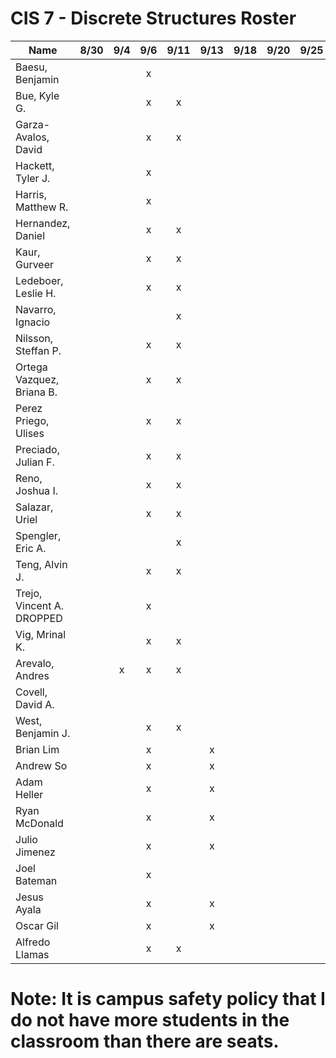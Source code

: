 # CIS 7 - Discrete Structures Roster

| Name                      | 8/30 | 9/4  | 9/6  | 9/11 | 9/13 | 9/18 | 9/20 | 9/25 | 9/27 | 10/2 | 10/4 | 10/9 | 10/11 | 10/16 | 10/18 | 10/23 | 10/25 | 10/30 | 11/1 | 11/6 | 11/8 | 11/13 | 11/15 | 11/20 | 11/22 | 11/27 | 11/29
| --------------------------|:----:|:----:|:----:|:----:|:----:|:----:|:----:|:----:|:----:|:----:|:----:|:----:|:-----:|:-----:|:-----:|:-----:|:-----:|:-----:|:----:|:----:|:----:|:-----:|:-----:|:-----:|:-----:|:-----:|:-----:|
| Baesu, Benjamin           |      |      |   x  |      |      |      |      |      |      |      |      |      |       |       |       |       |       |       |      |      |      |       |       |       |       |       |       |
| Bue, Kyle G.              |      |      |   x  |  x   |      |      |      |      |      |      |      |      |       |       |       |       |       |       |      |      |      |       |       |       |       |       |       |
| Garza-Avalos, David       |      |      |   x  |  x   |      |      |      |      |      |      |      |      |       |       |       |       |       |       |      |      |      |       |       |       |       |       |       |
| Hackett, Tyler J.         |      |      |   x  |      |      |      |      |      |      |      |      |      |       |       |       |       |       |       |      |      |      |       |       |       |       |       |       |
| Harris, Matthew R.        |      |      |   x  |      |      |      |      |      |      |      |      |      |       |       |       |       |       |       |      |      |      |       |       |       |       |       |       |
| Hernandez, Daniel         |      |      |   x  |  x   |      |      |      |      |      |      |      |      |       |       |       |       |       |       |      |      |      |       |       |       |       |       |       |
| Kaur, Gurveer             |      |      |   x  |  x   |      |      |      |      |      |      |      |      |       |       |       |       |       |       |      |      |      |       |       |       |       |       |       |
| Ledeboer, Leslie H.       |      |      |   x  |  x   |      |      |      |      |      |      |      |      |       |       |       |       |       |       |      |      |      |       |       |       |       |       |       |
| Navarro, Ignacio          |      |      |      |  x   |      |      |      |      |      |      |      |      |       |       |       |       |       |       |      |      |      |       |       |       |       |       |       |
| Nilsson, Steffan P.       |      |      |   x  |  x   |      |      |      |      |      |      |      |      |       |       |       |       |       |       |      |      |      |       |       |       |       |       |       |
| Ortega Vazquez, Briana B. |      |      |   x  |  x   |      |      |      |      |      |      |      |      |       |       |       |       |       |       |      |      |      |       |       |       |       |       |       |
| Perez Priego, Ulises      |      |      |   x  |  x   |      |      |      |      |      |      |      |      |       |       |       |       |       |       |      |      |      |       |       |       |       |       |       |
| Preciado, Julian F.       |      |      |   x  |  x   |      |      |      |      |      |      |      |      |       |       |       |       |       |       |      |      |      |       |       |       |       |       |       |
| Reno, Joshua I.           |      |      |   x  |  x   |      |      |      |      |      |      |      |      |       |       |       |       |       |       |      |      |      |       |       |       |       |       |       |
| Salazar, Uriel            |      |      |   x  |  x   |      |      |      |      |      |      |      |      |       |       |       |       |       |       |      |      |      |       |       |       |       |       |       |
| Spengler, Eric A.         |      |      |      |  x   |      |      |      |      |      |      |      |      |       |       |       |       |       |       |      |      |      |       |       |       |       |       |       |
| Teng, Alvin J.            |      |      |   x  |  x   |      |      |      |      |      |      |      |      |       |       |       |       |       |       |      |      |      |       |       |       |       |       |       |
| Trejo, Vincent A. DROPPED |      |      |   x  |      |      |      |      |      |      |      |      |      |       |       |       |       |       |       |      |      |      |       |       |       |       |       |       |
| Vig, Mrinal K.            |      |      |   x  |  x   |      |      |      |      |      |      |      |      |       |       |       |       |       |       |      |      |      |       |       |       |       |       |       |
| Arevalo, Andres           |      |  x   |   x  |  x   |      |      |      |      |      |      |      |      |       |       |       |       |       |       |      |      |      |       |       |       |       |       |       |
| Covell, David A.          |      |      |      |      |      |      |      |      |      |      |      |      |       |       |       |       |       |       |      |      |      |       |       |       |       |       |       |
| West, Benjamin J.         |      |      |   x  |  x   |      |      |      |      |      |      |      |      |       |       |       |       |       |       |      |      |      |       |       |       |       |       |       |
| Brian Lim					|      |      |   x  |      |   x  |      |      |      |      |      |      |      |       |       |       |       |       |       |      |      |      |       |       |       |       |       |       |
| Andrew So					|      |      |   x  |      |   x  |      |      |      |      |      |      |      |       |       |       |       |       |       |      |      |      |       |       |       |       |       |       |
| Adam Heller				|      |      |   x  |      |   x  |      |      |      |      |      |      |      |       |       |       |       |       |       |      |      |      |       |       |       |       |       |       |
| Ryan McDonald				|      |      |   x  |      |  x   |      |      |      |      |      |      |      |       |       |       |       |       |       |      |      |      |       |       |       |       |       |       |
| Julio Jimenez				|      |      |   x  |      |  x   |      |      |      |      |      |      |      |       |       |       |       |       |       |      |      |      |       |       |       |       |       |       |
| Joel Bateman				|      |      |   x  |      |      |      |      |      |      |      |      |      |       |       |       |       |       |       |      |      |      |       |       |       |       |       |       |
| Jesus Ayala 				|      |      |   x  |      |  x   |      |      |      |      |      |      |      |       |       |       |       |       |       |      |      |      |       |       |       |       |       |       |	
| Oscar Gil					|      |      |   x  |      |   x  |      |      |      |      |      |      |      |       |       |       |       |       |       |      |      |      |       |       |       |       |       |       |
| Alfredo Llamas            |      |      |   x  |  x   |      |      |      |      |      |      |      |      |       |       |       |       |       |       |      |      |      |       |       |       |       |       |       |

# Note: It is campus safety policy that I do not have more students in the classroom than there are seats.
